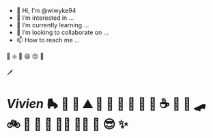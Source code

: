 - 👋 Hi, I’m @wiwyke94
- 👀 I’m interested in ...
- 🌱 I’m currently learning ...
- 💞️ I’m looking to collaborate on ...
- 📫 How to reach me ...

<!---
wiwyke94/wiwyke94 is a ✨ special ✨ repository because its `README.md` (this file) appears on your GitHub profile.
You can click the Preview link to take a look at your changes.
--->

:unicorn: :sparkle: :car: :smile: :cry: :ghost: 

:dagger:

# *Vivien* :roller_skate: :manual_wheelchair: :kiss: :mountain: :cake: :rainbow: :watermelon: :icecream: :apple: :strawberry: :coffee: :tea: :octopus:   :skateboard: :bike: :bacon: :egg:  :abacus: :duck::whale: :whale2::t-rex: :mate: :sunglasses: :sparkles:


